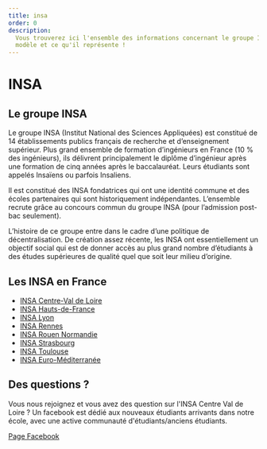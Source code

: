 ```yaml
---
title: insa
order: 0
description:
  Vous trouverez ici l'ensemble des informations concernant le groupe INSA, son
  modèle et ce qu'il représente !
---
```


# INSA

## Le groupe INSA

Le groupe INSA (Institut National des Sciences Appliquées) est constitué de 14
établissements publics français de recherche et d’enseignement supérieur. Plus
grand ensemble de formation d’ingénieurs en France (10 % des ingénieurs), ils
délivrent principalement le diplôme d’ingénieur après une formation de cinq
années après le baccalauréat. Leurs étudiants sont appelés Insaïens ou parfois
Insaliens.

Il est constitué des INSA fondatrices qui ont une identité commune et des écoles
partenaires qui sont historiquement indépendantes. L’ensemble recrute grâce au
concours commun du groupe INSA (pour l’admission post-bac seulement).

L’histoire de ce groupe entre dans le cadre d’une politique de décentralisation.
De création assez récente, les INSA ont essentiellement un objectif social qui
est de donner accès au plus grand nombre d’étudiants à des études supérieures de
qualité quel que soit leur milieu d’origine.

## Les INSA en France

- [INSA Centre-Val de Loire](https://www.groupe-insa.fr/decouvrir/nos-ecoles/insa-centre-val-de-loire)
- [INSA Hauts-de-France](https://www.groupe-insa.fr/decouvrir/nos-ecoles/insa-hauts-de-france)
- [INSA Lyon](https://www.groupe-insa.fr/decouvrir/nos-ecoles/insa-lyon)
- [INSA Rennes](https://www.groupe-insa.fr/decouvrir/nos-ecoles/insa-rennes)
- [INSA Rouen Normandie](https://www.groupe-insa.fr/decouvrir/nos-ecoles/insa-rouen-normandie)
- [INSA Strasbourg](https://www.groupe-insa.fr/decouvrir/nos-ecoles/insa-strasbourg)
- [INSA Toulouse](https://www.groupe-insa.fr/decouvrir/nos-ecoles/insa-toulouse)
- [INSA Euro-Méditerranée](https://www.groupe-insa.fr/decouvrir/nos-ecoles/insa-euro-mediterranee)

## Des questions ?

Vous nous rejoignez et vous avez des question sur l'INSA Centre Val de Loire ?
Un facebook est dédié aux nouveaux étudiants arrivants dans notre école, avec
une active communauté d'étudiants/anciens étudiants.

[Page Facebook](https://www.facebook.com/groups/265145218090890/)
